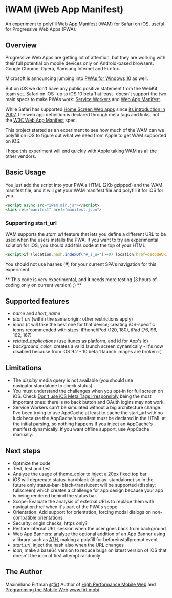 # iWAM (iWeb App Manifest)
An experiment to polyfill Web App Manifest (WAM) for Safari on iOS, useful for Progressive Web Apps (PWA).

## Overview

Progressive Web Apps are getting lot of attention, but they are working with their full potential on mobile devices only on Android-based browsers: Google Chrome, Opera, Samsung Internet and Firefox.

Microsoft is announcing jumping into [PWAs for Windows 10](https://medium.com/web-on-the-edge/progressive-web-apps-on-windows-8d8eb68d524e) as well.

But on iOS we don't have any public positive statement from the WebKit team yet. Safari on iOS -up to iOS 10 beta 1 at least- doesn't support the two main specs to make PWAs work: [Service Workers](https://webkit.org/status/#specification-service-workers) and [Web App Manifest](https://webkit.org/status/#specification-web-app-manifest). 

While Safari has supported [Home Screen Web apps](https://developer.apple.com/library/content/documentation/AppleApplications/Reference/SafariWebContent/ConfiguringWebApplications/ConfiguringWebApplications.html) since [its introduction in 2007](https://developer.apple.com/library/content/documentation/AppleApplications/Reference/SafariWebContent/RevisionHistory.html#//apple_ref/doc/uid/TP40002051-CH2-SW1), the web app definition is declared through meta tags and links, not the [W3C Web App Manifest](https://www.w3.org/TR/appmanifest/) spec.

This project started as an experiment to see how much of the WAM can we polyfill on iOS to figure out what we need from Apple to get WAM supported on iOS.

I hope this experiment will end quickly with Apple taking WAM as all the other vendors.

## Basic Usage

You just add the script into your PWA's HTML (2Kb gzipped) and the WAM manifest file, and it will get your WAM manifest file and polyfill it for iOS for you..

```html
<script async src="iwam.min.js"></script>
<link rel="manifest" href="manifest.json">
```

### Supporting start_url

WAM supports the *start_url* feature that lets you define a different URL to be used when the users installs the PWA. If you want to try an experimental solution for iOS, you should add this code at the top of your HTML

```html
<script>if (location.hash.indexOf("#_s_u=")>=0) location.href=decodeURIComponent(location.hash.substring(6));</script> 
```

You should not use hashes (#) for your current SPA's navigation for this experiment.

** This code is very experimental, and it needs more testing (3 hours of coding only on current version) ;) **

## Supported features

- *name* and *short_name*
- *start_url* (within the same origin; other restrictions apply)
- *icons* (it will take the best one for that device; creating iOS-specific icons
 recommended with sizes: iPhone/iPod (120, 180), iPad (76, 96, 162, 167)
- *related_applications* (use itunes as platform, and id for App's id)
- *background_color*: creates a valid launch screen dynamically - it's now disabled because from iOS 9.2 - 10 beta 1 launch images are broken :(

## Limitations

- The *display* media query is not available (you should use navigator.standalone to check status)
- You must understand the challenges when you opt-in for full screen on iOS. Check [Don't use iOS Meta Tags irresponsibly](https://medium.com/@firt/dont-use-ios-web-app-meta-tag-irresponsibly-in-your-progressive-web-apps-85d70f4438cb) being the most important ones: there is no back button and OAuth logins may not work.
- Service Workers can't be simulated without a big architecture change. I've been trying to use AppCache at least to cache the start_url with no luck because the AppCache's manifest must be declared in the HTML at the initial parsing, so nothing happens if you inject an AppCache's manifest dynamically. If you want offline support, use AppCache manually. 

## Next steps

- Optmize the code
- Test, test and test
- Analyze the usage of theme_color to inject a 20px fixed top bar
- iOS will deprecate status-bar=black (display: standalone) so in the future only status-bar=black-translucent will be supported (display: fullscreen) which creates a challenge for app design because your app is being rendered behind the status bar.
- Scope: Evaluate the analysis of external URLs to replace them with navigation.href when it's part of the PWA's scope
- Orientation: Add support for orientation, forcing modal dialogs on non-compatible orientations 
- Security: origin checks, https only?
- Restore internal URL session when the user goes back from background
- Web App Banners: analyze the optional addition of an App Banner using a library such as [ATH](http://cubiq.org/add-to-home-screen), making a polyfill for beforeinstallprompt event
- *start_url*, inject the hash also when the URL changes
- *icon*, make a base64 version to reduce bugs on latest version of iOS that doesn't the icon at first attempt randomly

## The Author

Maximiliano Firtman
[@firt](http://www.twitter.com/firt)
Author of [High Performance Mobile Web](http://firt.mobi/hpmw) and [Programming the Mobile Web](http://firt.mobi/pmw)
www.firt.mobi 
